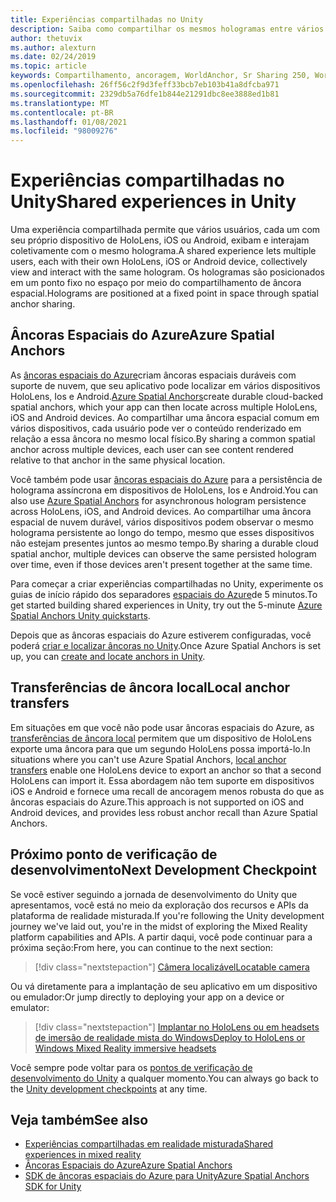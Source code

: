 ```yaml
---
title: Experiências compartilhadas no Unity
description: Saiba como compartilhar os mesmos hologramas entre vários usuários em um aplicativo do Unity com âncoras espaciais do Azure.
author: thetuvix
ms.author: alexturn
ms.date: 02/24/2019
ms.topic: article
keywords: Compartilhamento, ancoragem, WorldAnchor, Sr Sharing 250, WorldAnchorTransferBatch, SpatialPerception, Azure, âncoras espaciais do Azure, ASA, headset de realidade misturada, headset de realidade misturada do Windows, headset da realidade virtual
ms.openlocfilehash: 26ff56c2f9d3feff33bcb7eb103b41a8dfcba971
ms.sourcegitcommit: 2329db5a76dfe1b844e21291dbc8ee3888ed1b81
ms.translationtype: MT
ms.contentlocale: pt-BR
ms.lasthandoff: 01/08/2021
ms.locfileid: "98009276"
---
```

# <a name="shared-experiences-in-unity"></a><span data-ttu-id="93a26-104">Experiências compartilhadas no Unity</span><span class="sxs-lookup"><span data-stu-id="93a26-104">Shared experiences in Unity</span></span>

<span data-ttu-id="93a26-105">Uma experiência compartilhada permite que vários usuários, cada um com seu próprio dispositivo de HoloLens, iOS ou Android, exibam e interajam coletivamente com o mesmo holograma.</span><span class="sxs-lookup"><span data-stu-id="93a26-105">A shared experience lets multiple users, each with their own HoloLens, iOS or Android device, collectively view and interact with the same hologram.</span></span> <span data-ttu-id="93a26-106">Os hologramas são posicionados em um ponto fixo no espaço por meio do compartilhamento de âncora espacial.</span><span class="sxs-lookup"><span data-stu-id="93a26-106">Holograms are positioned at a fixed point in space through spatial anchor sharing.</span></span>

## <a name="azure-spatial-anchors"></a><span data-ttu-id="93a26-107">Âncoras Espaciais do Azure</span><span class="sxs-lookup"><span data-stu-id="93a26-107">Azure Spatial Anchors</span></span>

<span data-ttu-id="93a26-108">As <a href="https://docs.microsoft.com/azure/spatial-anchors/overview" target="_blank">âncoras espaciais do Azure</a>criam âncoras espaciais duráveis com suporte de nuvem, que seu aplicativo pode localizar em vários dispositivos HoloLens, Ios e Android.</span><span class="sxs-lookup"><span data-stu-id="93a26-108"><a href="https://docs.microsoft.com/azure/spatial-anchors/overview" target="_blank">Azure Spatial Anchors</a>create durable cloud-backed spatial anchors, which your app can then locate across multiple HoloLens, iOS and Android devices.</span></span>  <span data-ttu-id="93a26-109">Ao compartilhar uma âncora espacial comum em vários dispositivos, cada usuário pode ver o conteúdo renderizado em relação a essa âncora no mesmo local físico.</span><span class="sxs-lookup"><span data-stu-id="93a26-109">By sharing a common spatial anchor across multiple devices, each user can see content rendered relative to that anchor in the same physical location.</span></span> 

<span data-ttu-id="93a26-110">Você também pode usar <a href="https://docs.microsoft.com/azure/spatial-anchors/overview" target="_blank">âncoras espaciais do Azure</a> para a persistência de holograma assíncrona em dispositivos de HoloLens, Ios e Android.</span><span class="sxs-lookup"><span data-stu-id="93a26-110">You can also use <a href="https://docs.microsoft.com/azure/spatial-anchors/overview" target="_blank">Azure Spatial Anchors</a> for asynchronous hologram persistence across HoloLens, iOS, and Android devices.</span></span>  <span data-ttu-id="93a26-111">Ao compartilhar uma âncora espacial de nuvem durável, vários dispositivos podem observar o mesmo holograma persistente ao longo do tempo, mesmo que esses dispositivos não estejam presentes juntos ao mesmo tempo.</span><span class="sxs-lookup"><span data-stu-id="93a26-111">By sharing a durable cloud spatial anchor, multiple devices can observe the same persisted hologram over time, even if those devices aren't present together at the same time.</span></span>

<span data-ttu-id="93a26-112">Para começar a criar experiências compartilhadas no Unity, experimente os guias de início rápido dos separadores <a href="https://docs.microsoft.com/azure/spatial-anchors/unity-overview" target="_blank">espaciais do Azure</a>de 5 minutos.</span><span class="sxs-lookup"><span data-stu-id="93a26-112">To get started building shared experiences in Unity, try out the 5-minute <a href="https://docs.microsoft.com/azure/spatial-anchors/unity-overview" target="_blank">Azure Spatial Anchors Unity quickstarts</a>.</span></span>

<span data-ttu-id="93a26-113">Depois que as âncoras espaciais do Azure estiverem configuradas, você poderá <a href="https://docs.microsoft.com/azure/spatial-anchors/concepts/create-locate-anchors-unity" target="_blank">criar e localizar âncoras no Unity</a>.</span><span class="sxs-lookup"><span data-stu-id="93a26-113">Once Azure Spatial Anchors is set up, you can <a href="https://docs.microsoft.com/azure/spatial-anchors/concepts/create-locate-anchors-unity" target="_blank">create and locate anchors in Unity</a>.</span></span>

## <a name="local-anchor-transfers"></a><span data-ttu-id="93a26-114">Transferências de âncora local</span><span class="sxs-lookup"><span data-stu-id="93a26-114">Local anchor transfers</span></span>

<span data-ttu-id="93a26-115">Em situações em que você não pode usar âncoras espaciais do Azure, as [transferências de âncora local](../../out-of-scope/local-anchor-transfers-in-unity.md) permitem que um dispositivo de HoloLens exporte uma âncora para que um segundo HoloLens possa importá-lo.</span><span class="sxs-lookup"><span data-stu-id="93a26-115">In situations where you can't use Azure Spatial Anchors, [local anchor transfers](../../out-of-scope/local-anchor-transfers-in-unity.md) enable one HoloLens device to export an anchor so that a second HoloLens can import it.</span></span>  <span data-ttu-id="93a26-116">Essa abordagem não tem suporte em dispositivos iOS e Android e fornece uma recall de ancoragem menos robusta do que as âncoras espaciais do Azure.</span><span class="sxs-lookup"><span data-stu-id="93a26-116">This approach is not supported on iOS and Android devices, and provides less robust anchor recall than Azure Spatial Anchors.</span></span>

## <a name="next-development-checkpoint"></a><span data-ttu-id="93a26-117">Próximo ponto de verificação de desenvolvimento</span><span class="sxs-lookup"><span data-stu-id="93a26-117">Next Development Checkpoint</span></span>

<span data-ttu-id="93a26-118">Se você estiver seguindo a jornada de desenvolvimento do Unity que apresentamos, você está no meio da exploração dos recursos e APIs da plataforma de realidade misturada.</span><span class="sxs-lookup"><span data-stu-id="93a26-118">If you're following the Unity development journey we've laid out, you're in the midst of exploring the Mixed Reality platform capabilities and APIs.</span></span> <span data-ttu-id="93a26-119">A partir daqui, você pode continuar para a próxima seção:</span><span class="sxs-lookup"><span data-stu-id="93a26-119">From here, you can continue to the next section:</span></span>

> [!div class="nextstepaction"]
> [<span data-ttu-id="93a26-120">Câmera localizável</span><span class="sxs-lookup"><span data-stu-id="93a26-120">Locatable camera</span></span>](locatable-camera-in-unity.md)

<span data-ttu-id="93a26-121">Ou vá diretamente para a implantação de seu aplicativo em um dispositivo ou emulador:</span><span class="sxs-lookup"><span data-stu-id="93a26-121">Or jump directly to deploying your app on a device or emulator:</span></span>

> [!div class="nextstepaction"]
> [<span data-ttu-id="93a26-122">Implantar no HoloLens ou em headsets de imersão de realidade mista do Windows</span><span class="sxs-lookup"><span data-stu-id="93a26-122">Deploy to HoloLens or Windows Mixed Reality immersive headsets</span></span>](../platform-capabilities-and-apis/using-visual-studio.md)

<span data-ttu-id="93a26-123">Você sempre pode voltar para os [pontos de verificação de desenvolvimento do Unity](unity-development-overview.md#3-platform-capabilities-and-apis) a qualquer momento.</span><span class="sxs-lookup"><span data-stu-id="93a26-123">You can always go back to the [Unity development checkpoints](unity-development-overview.md#3-platform-capabilities-and-apis) at any time.</span></span>

## <a name="see-also"></a><span data-ttu-id="93a26-124">Veja também</span><span class="sxs-lookup"><span data-stu-id="93a26-124">See also</span></span>
* [<span data-ttu-id="93a26-125">Experiências compartilhadas em realidade misturada</span><span class="sxs-lookup"><span data-stu-id="93a26-125">Shared experiences in mixed reality</span></span>](../platform-capabilities-and-apis/shared-experiences-in-mixed-reality.md)
* <span data-ttu-id="93a26-126"><a href="https://docs.microsoft.com/azure/spatial-anchors" target="_blank">Âncoras Espaciais do Azure</a></span><span class="sxs-lookup"><span data-stu-id="93a26-126"><a href="https://docs.microsoft.com/azure/spatial-anchors" target="_blank">Azure Spatial Anchors</a></span></span>
* <span data-ttu-id="93a26-127"><a href="https://docs.microsoft.com/dotnet/api/Microsoft.Azure.SpatialAnchors" target="_blank">SDK de âncoras espaciais do Azure para Unity</a></span><span class="sxs-lookup"><span data-stu-id="93a26-127"><a href="https://docs.microsoft.com/dotnet/api/Microsoft.Azure.SpatialAnchors" target="_blank">Azure Spatial Anchors SDK for Unity</a></span></span>

